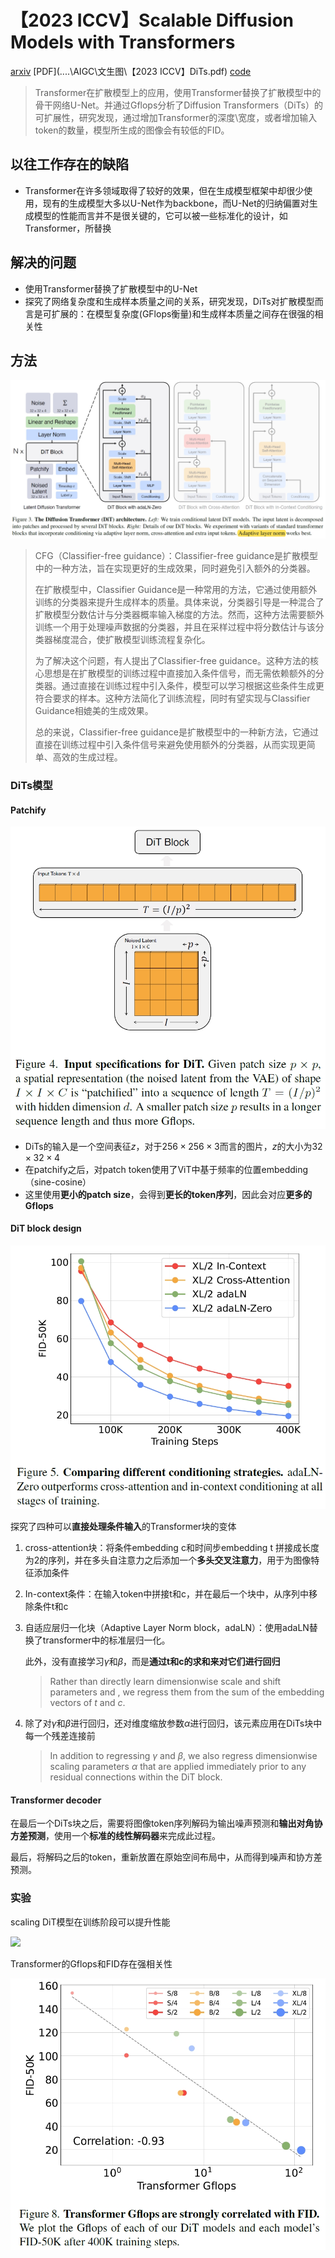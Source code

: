 # 【2023 ICCV】Scalable Diffusion Models with Transformers

[arxiv](https://arxiv.org/pdf/2212.09748.pdf)  [PDF](..\..\AIGC\文生图\【2023 ICCV】DiTs.pdf)  [code](https://github.com/facebookresearch/DiT) 

> Transformer在扩散模型上的应用，使用Transformer替换了扩散模型中的骨干网络U-Net。并通过Gflops分析了Diffusion Transformers（DiTs）的可扩展性，研究发现，通过增加Transformer的深度\宽度，或者增加输入token的数量，模型所生成的图像会有较低的FID。

## 以往工作存在的缺陷

- Transformer在许多领域取得了较好的效果，但在生成模型框架中却很少使用，现有的生成模型大多以U-Net作为backbone，而U-Net的归纳偏置对生成模型的性能而言并不是很关键的，它可以被一些标准化的设计，如Transformer，所替换

## 解决的问题

- 使用Transformer替换了扩散模型中的U-Net
- 探究了网络复杂度和生成样本质量之间的关系，研究发现，DiTs对扩散模型而言是可扩展的：在模型复杂度(GFlops衡量)和生成样本质量之间存在很强的相关性

## 方法

<img src="..\..\论文笔记\AIGC\fig\DiTs_1.png" style="zoom:80%;" />

> CFG（Classifier-free guidance）：Classifier-free guidance是扩散模型中的一种方法，旨在实现更好的生成效果，同时避免引入额外的分类器。
>
> 在扩散模型中，Classifier Guidance是一种常用的方法，它通过使用额外训练的分类器来提升生成样本的质量。具体来说，分类器引导是一种混合了扩散模型分数估计与分类器概率输入梯度的方法。然而，这种方法需要额外训练一个用于处理噪声数据的分类器，并且在采样过程中将分数估计与该分类器梯度混合，使扩散模型训练流程复杂化。
>
> 为了解决这个问题，有人提出了Classifier-free guidance。这种方法的核心思想是在扩散模型的训练过程中直接加入条件信号，而无需依赖额外的分类器。通过直接在训练过程中引入条件，模型可以学习根据这些条件生成更符合要求的样本。这种方法简化了训练流程，同时有望实现与Classifier Guidance相媲美的生成效果。
>
> 总的来说，Classifier-free guidance是扩散模型中的一种新方法，它通过直接在训练过程中引入条件信号来避免使用额外的分类器，从而实现更简单、高效的生成过程。

### DiTs模型

#### Patchify

<img src="..\..\论文笔记\AIGC\fig\DiTs_2.png" style="zoom:80%;" />

- DiTs的输入是一个空间表征$z$，对于$256\times 256\times 3$而言的图片，$z$的大小为$32\times 32 \times 4$
- 在patchify之后，对patch token使用了ViT中基于频率的位置embedding（sine-cosine）
- 这里使用**更小的patch size**，会得到**更长的token序列**，因此会对应**更多的Gflops**

#### DiT block design

<img src="..\..\论文笔记\AIGC\fig\DiTs_3.png" style="zoom:80%;" />

探究了四种可以**直接处理条件输入**的Transformer块的变体

1. cross-attention块：将条件embedding c和时间步embedding t 拼接成长度为2的序列，并在多头自注意力之后添加一个**多头交叉注意力**，用于为图像特征添加条件

2. In-context条件：在输入token中拼接t和c，并在最后一个块中，从序列中移除条件t和c

3. 自适应层归一化块（Adaptive Layer Norm block，adaLN）：使用adaLN替换了transformer中的标准层归一化。

    此外，没有直接学习$\gamma$和$\beta$​，而是**通过t和c的求和来对它们进行回归**

    > Rather than directly learn dimensionwise scale and shift parameters  and , we regress
    > them from the sum of the embedding vectors of $t$ and $c$.

4. 除了对$\gamma$和$\beta$进行回归，还对维度缩放参数$\alpha$进行回归，该元素应用在DiTs块中每一个残差连接前

    > In addition to regressing $\gamma$ and $\beta$, we also regress dimensionwise scaling parameters $\alpha$ that are applied immediately prior to any residual connections within the DiT block.

#### Transformer decoder

在最后一个DiTs块之后，需要将图像token序列解码为输出噪声预测和**输出对角协方差预测**，使用一个**标准的线性解码器**来完成此过程。

最后，将解码之后的token，重新放置在原始空间布局中，从而得到噪声和协方差预测。

### 实验

scaling DiT模型在训练阶段可以提升性能

![](..\..\论文笔记\AIGC\fig\DiTs_4.png)

Transformer的Gflops和FID存在强相关性

<img src="..\..\论文笔记\AIGC\fig\DiTs_5.png" style="zoom:67%;" />